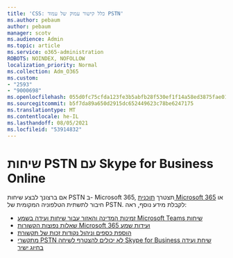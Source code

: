 ```yaml
---
title: 'CSS: כלל קישור עמוק של עמוד PSTN'
ms.author: pebaum
author: pebaum
manager: scotv
ms.audience: Admin
ms.topic: article
ms.service: o365-administration
ROBOTS: NOINDEX, NOFOLLOW
localization_priority: Normal
ms.collection: Adm_O365
ms.custom:
- "2593"
- "9000698"
ms.openlocfilehash: 055d0fc75cfda123fe3b5abfb28f530ef1f14a58ed3875fae01fc41c50e7ca84
ms.sourcegitcommit: b5f7da89a650d2915dc652449623c78be6247175
ms.translationtype: MT
ms.contentlocale: he-IL
ms.lasthandoff: 08/05/2021
ms.locfileid: "53914832"
---
```

# <a name="pstn-calling-with-skype-for-business-online"></a>שיחות PSTN עם Skype for Business Online

אם ברצונך לבצע שיחות PSTN ב- Microsoft 365, תצטרך [תוכנית Microsoft 365](https://docs.microsoft.com/microsoftteams/what-is-phone-system-in-office-365#more-about-calling-plans) או חיבור לתשתית הטלפוניה המקומית של PSTN. לקבלת מידע נוסף, ראה:

- [זמינות המדינה והאזור עבור שיחות ועידה בשמע Microsoft Teams שיחות](https://docs.microsoft.com/microsoftteams/country-and-region-availability-for-audio-conferencing-and-calling-plans/country-and-region-availability-for-audio-conferencing-and-calling-plans)
- [שאלות נפוצות הקשורות Microsoft 365 ועידות שמע](https://docs.microsoft.com/microsoftteams/audio-conferencing-common-questions)
- [הוספת כספים וניהול נקודות זכות של תקשורת](https://docs.microsoft.com/microsoftteams/add-funds-and-manage-communications-credits)
- [מתקשרי PSTN לא יכולים להצטרף לשיחה Skype for Business שיחת ועידה בחיוג ישיר](https://docs.microsoft.com/SkypeForBusiness/troubleshoot/online-conferencing/pstn-callers-cant-join-dial-in-call)
